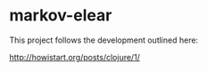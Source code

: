 # markov-elear

This project follows the development outlined here:

http://howistart.org/posts/clojure/1/
